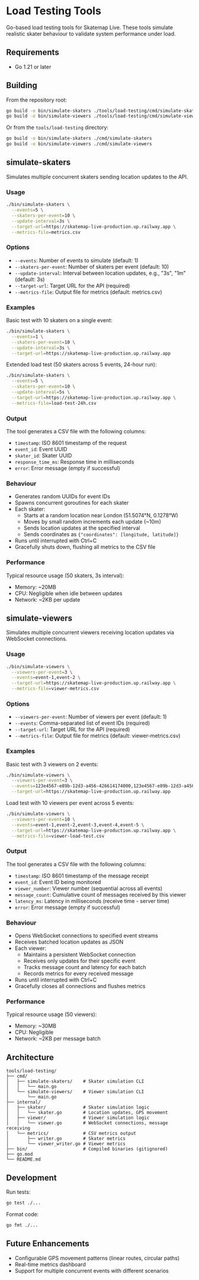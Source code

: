 # Load Testing Tools

Go-based load testing tools for Skatemap Live. These tools simulate realistic skater behaviour to validate system performance under load.

## Requirements

- Go 1.21 or later

## Building

From the repository root:

```bash
go build -o bin/simulate-skaters ./tools/load-testing/cmd/simulate-skaters
go build -o bin/simulate-viewers ./tools/load-testing/cmd/simulate-viewers
```

Or from the `tools/load-testing` directory:

```bash
go build -o bin/simulate-skaters ./cmd/simulate-skaters
go build -o bin/simulate-viewers ./cmd/simulate-viewers
```

## simulate-skaters

Simulates multiple concurrent skaters sending location updates to the API.

### Usage

```bash
./bin/simulate-skaters \
  --events=5 \
  --skaters-per-event=10 \
  --update-interval=3s \
  --target-url=https://skatemap-live-production.up.railway.app \
  --metrics-file=metrics.csv
```

### Options

- `--events`: Number of events to simulate (default: 1)
- `--skaters-per-event`: Number of skaters per event (default: 10)
- `--update-interval`: Interval between location updates, e.g., "3s", "1m" (default: 3s)
- `--target-url`: Target URL for the API (required)
- `--metrics-file`: Output file for metrics (default: metrics.csv)

### Examples

Basic test with 10 skaters on a single event:

```bash
./bin/simulate-skaters \
  --events=1 \
  --skaters-per-event=10 \
  --update-interval=3s \
  --target-url=https://skatemap-live-production.up.railway.app
```

Extended load test (50 skaters across 5 events, 24-hour run):

```bash
./bin/simulate-skaters \
  --events=5 \
  --skaters-per-event=10 \
  --update-interval=5s \
  --target-url=https://skatemap-live-production.up.railway.app \
  --metrics-file=load-test-24h.csv
```

### Output

The tool generates a CSV file with the following columns:

- `timestamp`: ISO 8601 timestamp of the request
- `event_id`: Event UUID
- `skater_id`: Skater UUID
- `response_time_ms`: Response time in milliseconds
- `error`: Error message (empty if successful)

### Behaviour

- Generates random UUIDs for event IDs
- Spawns concurrent goroutines for each skater
- Each skater:
  - Starts at a random location near London (51.5074°N, 0.1278°W)
  - Moves by small random increments each update (~10m)
  - Sends location updates at the specified interval
  - Sends coordinates as `{"coordinates": [longitude, latitude]}`
- Runs until interrupted with Ctrl+C
- Gracefully shuts down, flushing all metrics to the CSV file

### Performance

Typical resource usage (50 skaters, 3s interval):
- Memory: ~20MB
- CPU: Negligible when idle between updates
- Network: ~2KB per update

## simulate-viewers

Simulates multiple concurrent viewers receiving location updates via WebSocket connections.

### Usage

```bash
./bin/simulate-viewers \
  --viewers-per-event=3 \
  --events=event-1,event-2 \
  --target-url=https://skatemap-live-production.up.railway.app \
  --metrics-file=viewer-metrics.csv
```

### Options

- `--viewers-per-event`: Number of viewers per event (default: 1)
- `--events`: Comma-separated list of event IDs (required)
- `--target-url`: Target URL for the API (required)
- `--metrics-file`: Output file for metrics (default: viewer-metrics.csv)

### Examples

Basic test with 3 viewers on 2 events:

```bash
./bin/simulate-viewers \
  --viewers-per-event=3 \
  --events=123e4567-e89b-12d3-a456-426614174000,123e4567-e89b-12d3-a456-426614174001 \
  --target-url=https://skatemap-live-production.up.railway.app
```

Load test with 10 viewers per event across 5 events:

```bash
./bin/simulate-viewers \
  --viewers-per-event=10 \
  --events=event-1,event-2,event-3,event-4,event-5 \
  --target-url=https://skatemap-live-production.up.railway.app \
  --metrics-file=viewer-load-test.csv
```

### Output

The tool generates a CSV file with the following columns:

- `timestamp`: ISO 8601 timestamp of the message receipt
- `event_id`: Event ID being monitored
- `viewer_number`: Viewer number (sequential across all events)
- `message_count`: Cumulative count of messages received by this viewer
- `latency_ms`: Latency in milliseconds (receive time - server time)
- `error`: Error message (empty if successful)

### Behaviour

- Opens WebSocket connections to specified event streams
- Receives batched location updates as JSON
- Each viewer:
  - Maintains a persistent WebSocket connection
  - Receives only updates for their specific event
  - Tracks message count and latency for each batch
  - Records metrics for every received message
- Runs until interrupted with Ctrl+C
- Gracefully closes all connections and flushes metrics

### Performance

Typical resource usage (50 viewers):
- Memory: ~30MB
- CPU: Negligible
- Network: ~2KB per message batch

## Architecture

```
tools/load-testing/
├── cmd/
│   ├── simulate-skaters/    # Skater simulation CLI
│   │   └── main.go
│   └── simulate-viewers/    # Viewer simulation CLI
│       └── main.go
├── internal/
│   ├── skater/              # Skater simulation logic
│   │   └── skater.go        # Location updates, GPS movement
│   ├── viewer/              # Viewer simulation logic
│   │   └── viewer.go        # WebSocket connections, message receiving
│   └── metrics/             # CSV metrics output
│       ├── writer.go        # Skater metrics
│       └── viewer_writer.go # Viewer metrics
├── bin/                     # Compiled binaries (gitignored)
├── go.mod
└── README.md
```

## Development

Run tests:

```bash
go test ./...
```

Format code:

```bash
go fmt ./...
```

## Future Enhancements

- Configurable GPS movement patterns (linear routes, circular paths)
- Real-time metrics dashboard
- Support for multiple concurrent events with different scenarios
